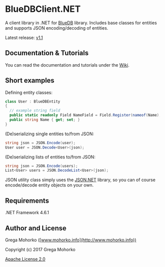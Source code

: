 # BlueDBClient.NET
A client library in .NET for [BlueDB](https://github.com/GregaMohorko/BlueDB) library. Includes base classes for entities and supports JSON encoding/decoding of entities.

Latest release: [v1.1](https://github.com/GregaMohorko/BlueDBClient.NET/releases/latest)

## Documentation & Tutorials
You can read the documentation and tutorials under the [Wiki](https://github.com/GregaMohorko/BlueDBClient.NET/wiki).

## Short examples
Defining entity classes:
```C#
class User : BlueDBEntity
{
  // example string field
  public static readonly Field NameField = Field.Register(nameof(Name), typeof(User));
  public string Name { get; set; }
}
```

(De)serializing single entities to/from JSON:
```C#
string json = JSON.Encode(user);
User user = JSON.Decode<User>(json);
```

(De)serializing lists of entities to/from JSON:
```C#
string json = JSON.Encode(users);
List<User> users = JSON.DecodeList<User>(json);
```

JSON utility class simply uses the [JSON.NET](http://www.newtonsoft.com/json) library, so you can of course encode/decode entity objects on your own.

## Requirements
.NET Framework 4.6.1

## Author and License

Grega Mohorko ([www.mohorko.info](http://www.mohorko.info))

Copyright (c) 2017 Grega Mohorko

[Apache License 2.0](./LICENSE)
